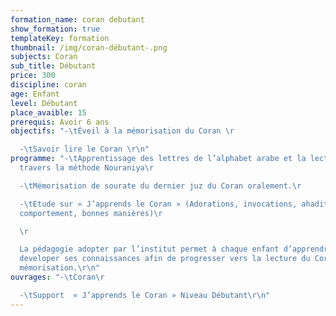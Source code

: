 ```yaml
---
formation_name: coran debutant
show_formation: true
templateKey: formation
thumbnail: /img/coran-débutant-.png
subjects: Coran
sub_title: Débutant
price: 300
discipline: coran
age: Enfant
level: Débutant
place_avaible: 15
prerequis: Avoir 6 ans
objectifs: "-\tÉveil à la mémorisation du Coran \r

  -\tSavoir lire le Coran \r\n"
programme: "-\tApprentissage des lettres de l’alphabet arabe et la lecture à
  travers la méthode Nouraniya\r

  -\tMémorisation de sourate du dernier juz du Coran oralement.\r

  -\tEtude sur « J’apprends le Coran » (Adorations, invocations, ahadith,
  comportement, bonnes manières)\r

  \r

  La pédagogie adopter par l’institut permet à chaque enfant d’apprendre et de
  developer ses connaissances afin de progresser vers la lecture du Coran et sa
  mémorisation.\r\n"
ouvrages: "-\tCoran\r

  -\tSupport  « J’apprends le Coran » Niveau Débutant\r\n"
---
```

